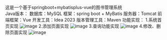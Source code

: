 这是一个基于springboot+mybatisplus-vue的图书管理系统<br>
Java版本：
数据库：MySQL
框架：spring boot + MyBatis
服务器：Tomcat
前端框架：Vue
开发工具：Idea 2023
版本管理工具：Maven
功能实现：
1.系统首页实现
![image](https://github.com/Chenhongbin14/book-manager/assets/171695287/b799bb09-84d4-42c2-b314-4a397cac86f3)
2.添加页面实现
![image](https://github.com/Chenhongbin14/book-manager/assets/171695287/b74e1f7b-c9a3-40a6-80ce-1b01ed8caa13)
3.查询功能实现
![image](https://github.com/Chenhongbin14/book-manager/assets/171695287/e622d314-b338-4cf7-817f-4d4315d7bdc7)
4.修改、删除页面实现
![image](https://github.com/Chenhongbin14/book-manager/assets/171695287/b0984b4a-e335-4351-8aa4-2c3659e2d4ce)
